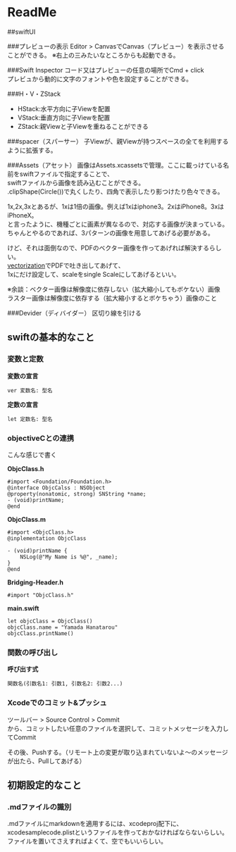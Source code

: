 # ReadMe

##swiftUI
  
###プレビューの表示
Editor > CanvasでCanvas（プレビュー）を表示させることができる。
※右上の三みたいなところからも起動できる。  
  
###Swift Inspector
コード又はプレビューの任意の場所でCmd + click  
プレビュから動的に文字のフォントや色を設定することができる。

###H・V・ZStack
- HStack:水平方向に子Viewを配置
- VStack:垂直方向に子Viewを配置
- ZStack:親Viewと子Viewを重ねることができる
  
###spacer（スパーサー）
子Viewが、親Viewが持つスペースの全てを利用するように拡張する。

###Assets（アセット）
画像はAssets.xcassetsで管理。ここに載っけている名前をswiftファイルで指定することで、  
swiftファイルから画像を読み込むことができる。  
.clipShape(Circle())で丸くしたり、四角で表示したり影つけたり色々できる。  
  
1x,2x,3xとあるが、1xは1倍の画像。例えば1xはiphone3。2xはiPhone8。3xはiPhoneX。  
と言ったように、機種ごとに画素が異なるので、対応する画像が決まっている。  
ちゃんとやるのであれば、3パターンの画像を用意してあげる必要がある。  
  
けど、それは面倒なので、PDFのベクター画像を作ってあげれば解決するらしい。  
[vectorization](https://www.vectorization.org/)でPDFで吐き出してあげて、  
1xにだけ設定して、scaleをsingle Scaleにしてあげるといい。  

※余談：ベクター画像は解像度に依存しない（拡大縮小してもボケない）画像  
ラスター画像は解像度に依存する（拡大縮小するとボケちゃう）画像のこと  
  
###Devider（ディバイダー）
区切り線を引ける  

###

  
## swiftの基本的なこと
### 変数と定数
**変数の宣言**
```
ver 変数名: 型名
```
**定数の宣言**
```
let 定数名: 型名
```
  
### objectiveCとの連携
こんな感じで書く  
  
**ObjcClass.h**  
```
#import <Foundation/Foundation.h>
@interface ObjcCalss : NSObject
@property(nonatomic, strong) SNString *name;
- (void)printName;
@end
```

**ObjcClass.m**
```
#import <ObjcClass.h>
@inplementation ObjcClass

- (void)printName {
    NSLog(@"My Name is %@", _name);
}
@end
```

**Bridging-Header.h**
```
#import "ObjcClass.h"
```

**main.swift**
```
let objcClass = ObjcClass()
objcClass.name = "Yamada Hanatarou"
objcClass.printName()
```
  
### 関数の呼び出し
**呼び出す式**
```
関数名(引数名1: 引数1, 引数名2: 引数2...)
```
  
### Xcodeでのコミット&プッシュ
ツールバー > Source Control > Commit  
から、コミットしたい任意のファイルを選択して、コミットメッセージを入力してCommit  
  
その後、Pushする。（リモート上の変更が取り込まれていないよ〜のメッセージが出たら、Pullしてあげる）
  
## 初期設定的なこと
### .mdファイルの識別
.mdファイルにmarkdownを適用するには、xcodeproj配下に、  
xcodesamplecode.plistというファイルを作っておかなければならないらしい。  
ファイルを置いてさえすればよくて、空でもいいらしい。  
